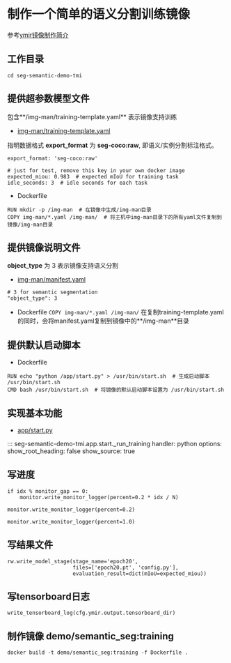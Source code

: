 # 制作一个简单的语义分割训练镜像

参考[ymir镜像制作简介](../overview/ymir-executor.md)

## 工作目录
```
cd seg-semantic-demo-tmi
```

## 提供超参数模型文件

包含**/img-man/training-template.yaml** 表示镜像支持训练

- [img-man/training-template.yaml](seg-semantic-demo-tmi/img-man/training-template.yaml)

指明数据格式 **export_format** 为 **seg-coco:raw**, 即语义/实例分割标注格式。

```
export_format: 'seg-coco:raw'

# just for test, remove this key in your own docker image
expected_miou: 0.983  # expected mIoU for training task
idle_seconds: 3  # idle seconds for each task
```

- Dockerfile

```
RUN mkdir -p /img-man  # 在镜像中生成/img-man目录
COPY img-man/*.yaml /img-man/  # 将主机中img-man目录下的所有yaml文件复制到镜像/img-man目录
```

## 提供镜像说明文件

**object_type** 为 3 表示镜像支持语义分割

- [img-man/manifest.yaml](../../seg-semantic-demo-tmi/img-man/manifest.yaml)
```
# 3 for semantic segmentation
"object_type": 3
```

- Dockerfile
`COPY img-man/*.yaml /img-man/` 在复制training-template.yaml的同时，会将manifest.yaml复制到镜像中的**/img-man**目录

## 提供默认启动脚本

- Dockerfile
```
RUN echo "python /app/start.py" > /usr/bin/start.sh  # 生成启动脚本 /usr/bin/start.sh
CMD bash /usr/bin/start.sh  # 将镜像的默认启动脚本设置为 /usr/bin/start.sh
```

## 实现基本功能

- [app/start.py](../../seg-semantic-demo-tmi/app/start.py)

::: seg-semantic-demo-tmi.app.start._run_training
    handler: python
    options:
      show_root_heading: false
      show_source: true

## 写进度

```
if idx % monitor_gap == 0:
    monitor.write_monitor_logger(percent=0.2 * idx / N)

monitor.write_monitor_logger(percent=0.2)

monitor.write_monitor_logger(percent=1.0)
```

## 写结果文件

```
rw.write_model_stage(stage_name='epoch20',
                     files=['epoch20.pt', 'config.py'],
                     evaluation_result=dict(mIoU=expected_miou))
```

## 写tensorboard日志

```
write_tensorboard_log(cfg.ymir.output.tensorboard_dir)
```

## 制作镜像 demo/semantic_seg:training

```
docker build -t demo/semantic_seg:training -f Dockerfile .
```
